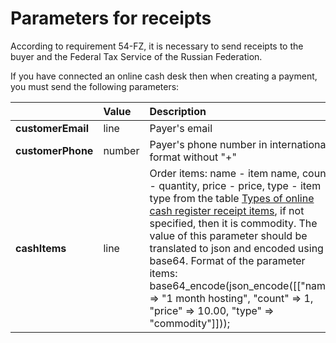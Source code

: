 # Parameters for receipts

According to requirement 54-FZ, it is necessary to send receipts to the buyer and the Federal Tax Service of the Russian Federation.

If you have connected an online cash desk then when creating a payment, you must send the following parameters:

|  | **Value** | **Description** |
| :--- | :--- | :--- |
| **customerEmail** | line | Payer's email |
| **customerPhone** | number | Payer's phone number in international format without "+" |
| **cashItems** | line | Order items: name - item name, count - quantity, price - price, type - item type from the table [Types of online cash register receipt items](../online-cash-desk/receipt-items.md), if not specified, then it is commodity.    The value of this parameter should be translated to json and encoded using base64. Format of the parameter items: base64\_encode\(json\_encode\(\[\["name" =&gt; "1 month hosting", "count" =&gt; 1, "price" =&gt; 10.00, "type" =&gt; "commodity"\]\]\)\); |

